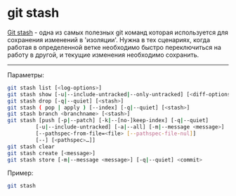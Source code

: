 # git stash

[Git stash](https://git-scm.com/docs/git-stash) - одна из самых полезных git команд которая используется для сохранения изменений в 'изоляции'. Нужна в тех сценариях, когда работая в определенной ветке  необходимо быстро переключиться на работу в другой, и текущие изменения необходимо сохранить.



---

Параметры:

```bash
git stash list [<log-options>]
git stash show [-u|--include-untracked|--only-untracked] [<diff-options>] [<stash>]
git stash drop [-q|--quiet] [<stash>]
git stash ( pop | apply ) [--index] [-q|--quiet] [<stash>]
git stash branch <branchname> [<stash>]
git stash [push [-p|--patch] [-k|--[no-]keep-index] [-q|--quiet]
	     [-u|--include-untracked] [-a|--all] [-m|--message <message>]
	     [--pathspec-from-file=<file> [--pathspec-file-nul]]
	     [--] [<pathspec>…​]]
git stash clear
git stash create [<message>]
git stash store [-m|--message <message>] [-q|--quiet] <commit>
```

Пример:

```bash
git stash
```